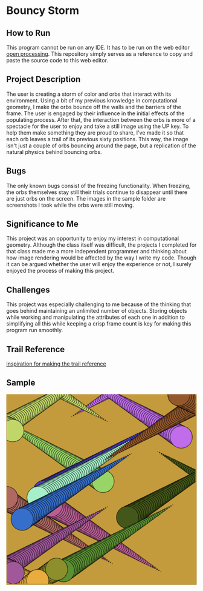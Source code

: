 # Bouncy Storm

## How to Run
This program cannot be run on any IDE. It has to be run on the web editor [open processing](openprocessing.org/). This repository simply serves as a reference to copy and paste the source code to this web editor.

## Project Description
The user is creating a storm of color and orbs that interact with its environment. Using a bit of my previous knowledge in computational geometry, I make the orbs bounce off the walls and the barriers of the frame. The user is engaged by their influence in the initial effects of the populating process. After that, the interaction between the orbs is more of a spectacle for the user to enjoy and take a still image using the UP key. To help them make something they are proud to share, I've made it so that each orb leaves a trail of its previous sixty positions. This way, the image isn't just a couple of orbs bouncing around the page, but a replication of the natural physics behind bouncing orbs.

## Bugs
The only known bugs consist of the freezing functionality. When freezing, the orbs themselves stay still their trials continue to disappear until there are just orbs on the screen. The images in the sample folder are screenshots I took while the orbs were still moving. 

## Significance to Me
This project was an opportunity to enjoy my interest in computational geometry. Although the class itself was difficult, the projects I completed for that class made me a more independent programmer and thinking about how image rendering would be affected by the way I write my code. Though it can be argued whether the user will enjoy the experience or not, I surely enjoyed the process of making this project. 

## Challenges
This project was especially challenging to me because of the thinking that goes behind maintaining an unlimited number of objects. Storing objects while working and manipulating the attributes of each one in addition to simplifying all this while keeping a crisp frame count is key for making this program run smoothly.

## Trail Reference
[inspiration for making the trail reference](https://processing.org/examples/storinginput.html)

## Sample
![](https://github.com/Diego-428/VisualArt_M10/blob/main/sample/M10-Sample2.png)

